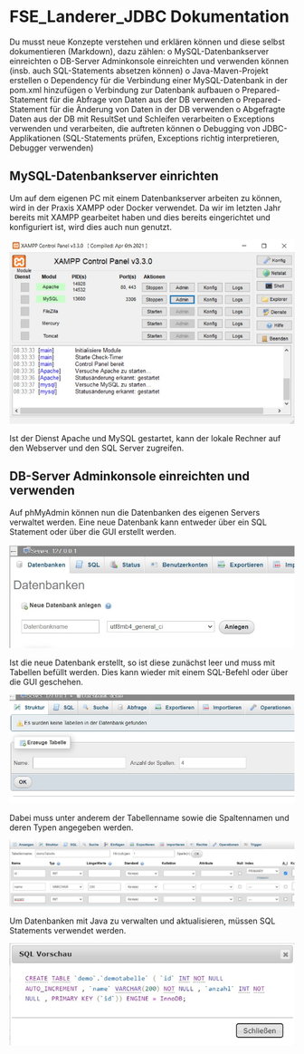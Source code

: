 # FSE_Landerer_JDBC Dokumentation

Du musst neue Konzepte verstehen und erklären können und diese selbst dokumentieren
(Markdown), dazu zählen:
o MySQL-Datenbankserver einreichten
o DB-Server Adminkonsole einreichten und verwenden können (insb. auch SQL-Statements
absetzen können)
o Java-Maven-Projekt erstellen
o Dependency für die Verbindung einer MySQL-Datenbank in der pom.xml hinzufügen
o Verbindung zur Datenbank aufbauen
o Prepared-Statement für die Abfrage von Daten aus der DB verwenden
o Prepared-Statement für die Änderung von Daten in der DB verwenden
o Abgefragte Daten aus der DB mit ResultSet und Schleifen verarbeiten
o Exceptions verwenden und verarbeiten, die auftreten können
o Debugging von JDBC-Applikationen (SQL-Statements prüfen, Exceptions richtig interpretieren,
Debugger verwenden)

## MySQL-Datenbankserver einrichten

Um auf dem eigenen PC mit einem Datenbankserver arbeiten zu können, wird in der Praxis XAMPP oder Docker verwendet. Da wir im letzten Jahr bereits mit XAMPP gearbeitet haben und dies bereits eingerichtet und konfiguriert ist, wird dies auch nun genutzt. 

![XAMPP](Bilder/XAMPP.jpg)

Ist der Dienst Apache und MySQL gestartet, kann der lokale Rechner auf den Webserver und den SQL Server zugreifen.

## DB-Server Adminkonsole einreichten und verwenden

Auf phMyAdmin können nun die Datenbanken des eigenen Servers verwaltet werden. Eine neue Datenbank kann entweder über ein SQL Statement oder über die GUI erstellt werden. 

![NeueDBAnlegen](Bilder/NeueDB.jpg)

Ist die neue Datenbank erstellt, so ist diese zunächst leer und muss mit Tabellen befüllt werden. Dies kann wieder mit einem SQL-Befehl oder über die GUI geschehen.

![DBohneTab](Bilder/DBohneTab.jpg)

Dabei muss unter anderem der Tabellenname sowie die Spaltennamen und deren Typen angegeben werden. 

![NeueTabelle](Bilder/NeueTabelle.jpg)

Um Datenbanken mit Java zu verwalten und aktualisieren, müssen SQL Statements verwendet werden. 

![SQL-Befehl](Bilder/SQL-Befehl.jpg)
